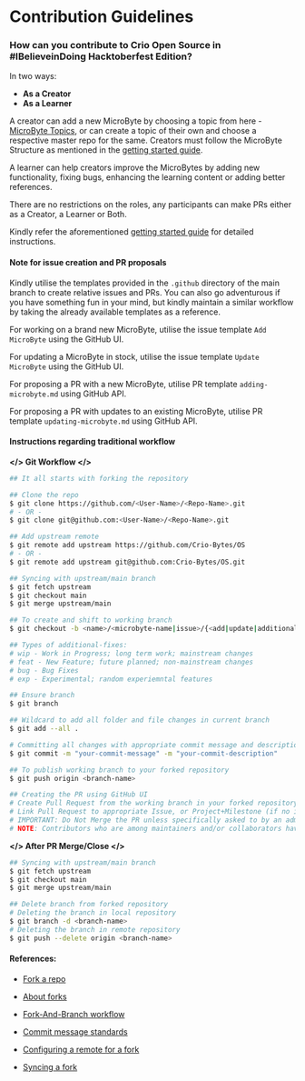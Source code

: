 # Contribution Guidelines



### How can you contribute to Crio Open Source in #IBelieveinDoing Hacktoberfest Edition?



In two ways:

- **As a Creator**
- **As a Learner**



A creator can add a new MicroByte by choosing a topic from here - [MicroByte Topics](https://docs.google.com/spreadsheets/d/15SY0OvF-ruqVtvWUogxRg51m6J5VZhbyGECPYIsQdi8/edit?usp=sharing), or can create a topic of their own and choose a respective master repo for the same. Creators must follow the MicroByte Structure as mentioned in the [getting started guide](https://docs.google.com/document/d/1WYVo-O1--RX3hGr6hxPRm6Mz_ky1ErNDUfUZv6oEw_s/edit#heading=h.bc09i7s92ri9). 



A learner can help creators improve the MicroBytes by adding new functionality, fixing bugs, enhancing the learning content or adding better references. 

There are no restrictions on the roles, any participants can make PRs either as a Creator, a Learner or Both. 

Kindly refer the aforementioned [getting started guide](https://docs.google.com/document/d/1WYVo-O1--RX3hGr6hxPRm6Mz_ky1ErNDUfUZv6oEw_s/edit#heading=h.bc09i7s92ri9) for detailed instructions.

#### Note for issue creation and PR proposals

Kindly utilise the templates provided in the `.github` directory of the main branch to create relative issues and PRs. You can also go adventurous if you have something fun in your mind, but kindly maintain a similar workflow by taking the already available templates as a reference.

For working on a brand new MicroByte, utilise the issue template `Add MicroByte` using the GitHub UI.

For updating a MicroByte in stock, utilise the issue template `Update MicroByte` using the GitHub UI.

For proposing a PR with a new MicroByte, utilise PR template `adding-microbyte.md` using GitHub API.

For proposing a PR with updates to an existing MicroByte, utilise PR template `updating-microbyte.md` using GitHub API.



#### Instructions regarding traditional workflow

**</> Git Workflow </>**

```bash
## It all starts with forking the repository

## Clone the repo
$ git clone https://github.com/<User-Name>/<Repo-Name>.git
# - OR -
$ git clone git@github.com:<User-Name>/<Repo-Name>.git

## Add upstream remote
$ git remote add upstream https://github.com/Crio-Bytes/OS
# - OR -
$ git remote add upstream git@github.com:Crio-Bytes/OS.git

## Syncing with upstream/main branch
$ git fetch upstream
$ git checkout main
$ git merge upstream/main

## To create and shift to working branch
$ git checkout -b <name>/<microbyte-name|issue>/{<add|update|additional-fixes>}

## Types of additional-fixes:
# wip - Work in Progress; long term work; mainstream changes
# feat - New Feature; future planned; non-mainstream changes
# bug - Bug Fixes
# exp - Experimental; random experiemntal features

## Ensure branch
$ git branch

## Wildcard to add all folder and file changes in current branch
$ git add --all .

# Committing all changes with appropriate commit message and description
$ git commit -m "your-commit-message" -m "your-commit-description"

## To publish working branch to your forked repository
$ git push origin <branch-name>

## Creating the PR using GitHub UI
# Create Pull Request from the working branch in your forked repository to the master branch in the upstream repository
# Link Pull Request to appropriate Issue, or Project+Milestone (if no issue created)
# IMPORTANT: Do Not Merge the PR unless specifically asked to by an admin or approved by at least 2-3 maintainers.
# NOTE: Contributors who are among maintainers and/or collaborators have merge permissions.

```



**</> After PR Merge/Close </>**

```bash
## Syncing with upstream/main branch
$ git fetch upstream
$ git checkout main
$ git merge upstream/main

## Delete branch from forked repository
# Deleting the branch in local repository
$ git branch -d <branch-name>
# Deleting the branch in remote repository
$ git push --delete origin <branch-name>
```



#### References:

- [Fork a repo](https://docs.github.com/en/free-pro-team@latest/github/getting-started-with-github/fork-a-repo)

- [About forks](https://docs.github.com/en/free-pro-team@latest/github/collaborating-with-issues-and-pull-requests/about-forks)
- [Fork-And-Branch workflow](https://blog.scottlowe.org/2015/01/27/using-fork-branch-git-workflow/)

- [Commit message standards](https://chris.beams.io/posts/git-commit/)
- [Configuring a remote for a fork](https://docs.github.com/en/free-pro-team@latest/github/collaborating-with-issues-and-pull-requests/configuring-a-remote-for-a-fork)
- [Syncing a fork](https://docs.github.com/en/free-pro-team@latest/github/collaborating-with-issues-and-pull-requests/syncing-a-fork)